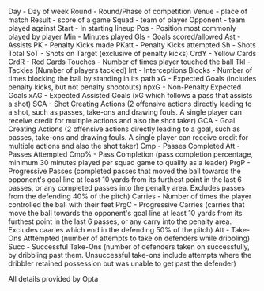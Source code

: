 Day - Day of week
Round - Round/Phase of competition
Venue - place of match
Result - score of a game
Squad - team of player
Opponent - team played against
Start - In starting lineup
Pos - Position most commonly played by player
Min - Minutes played
Gls - Goals scored/allowed
Ast - Assists
PK - Penalty Kicks made
PKatt - Penalty Kicks attempted
Sh - Shots Total
SoT - Shots on Target (exclusive of penalty kicks)
CrdY - Yellow Cards
CrdR - Red Cards
Touches - Number of times player touched the ball
Tkl - Tackles (Number of players tackled)
Int - Interceptions
Blocks - Number of times blocking the ball by standing in its path
xG - Expected Goals (includes penalty kicks, but not penalty shootouts)
npxG - Non-Penalty Expected Goals
xAG - Expected Assisted Goals (xG which follows a pass that assists a shot)
SCA - Shot Creating Actions (2 offensive actions directly leading to a shot, such as passes, take-ons and drawing fouls. A single player can receive credit for multiple actions and also the shot taker)
GCA - Goal Creating Actions (2 offensive actions directly leading to a goal, such as passes, take-ons and drawing fouls. A single player can receive credit for multiple actions and also the shot taker)
Cmp - Passes Completed
Att - Passes Attempted
Cmp% - Pass Completion (pass completion percentage, minimum 30 minutes played per squad game to qualify as a leader)
PrgP - Progressive Passes (completed passes that moved the ball towards the opponent's goal line at least 10 yards from its furthest point in the last 6 passes, or any completed passes into the penalty area. Excludes passes from the defending 40% of the pitch)
Carries - Number of times the player controlled the ball with their feet
PrgC - Progressive Carries (carries that move the ball towards the opponent's goal line at least 10 yards from its furthest point in the last 6 passes, or any carry into the penalty area. Excludes caaries which end in the defending 50% of the pitch)
Att - Take-Ons Atttempted (number of attempts to take on defenders while dribbling)
Succ - Successful Take-Ons (number of defenders taken on successfully, by dribbling past them. Unsuccessful take-ons include attempts where the dribbler retained possession but was unable to get past the defender)



All details provided by Opta
